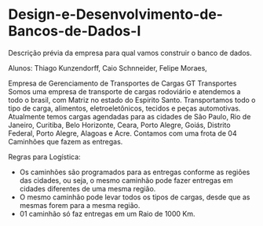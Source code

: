 # Design-e-Desenvolvimento-de-Bancos-de-Dados-I
Descrição prévia da empresa para qual vamos construir o banco de dados.

Alunos:
Thiago Kunzendorff,
Caio Schnneider,
Felipe Moraes,

Empresa de Gerenciamento de Transportes de Cargas
GT Transportes
Somos uma empresa de transporte de cargas rodoviário e atendemos a todo o brasil, com Matriz no estado do Espirito Santo.
Transportamos todo o tipo de carga, alimentos, eletroeletônicos, tecidos e peças automotivas.
Atualmente temos cargas agendadas para as cidades de São Paulo, Rio de Janeiro, Curitiba, Belo Horizonte, Ceara, Porto Alegre, Goiás, Distrito Federal, Porto Alegre, Alagoas e Acre.
Contamos com uma frota de 04 Caminhões que fazem as entregas.

Regras para Logística:
- Os caminhões são programados para as entregas conforme as regiôes das cidades, ou seja, o mesmo caminhão pode fazer entregas em cidades diferentes de uma mesma região.
- O mesmo caminhão pode levar todos os tipos de cargas, desde que as mesmas forem para a mesma região.
- 01 caminhão só faz entregas em um Raio de 1000 Km.
